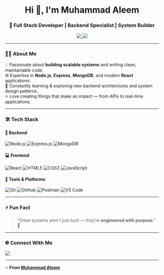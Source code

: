 <h1 align="center">Hi 👋, I'm Muhammad Aleem</h1>
<h3 align="center">🚀 Full Stack Developer | Backend Specialist | System Builder</h3>

<p align="center">
  <a href="https://www.linkedin.com/in/m-aleem-dev/" target="_blank">
    <img src="https://img.shields.io/badge/LinkedIn-0077B5?style=for-the-badge&logo=linkedin&logoColor=white"/>
  </a>
  <a href="mailto:aleemm625@gmail.com" target="_blank">
    <img src="https://img.shields.io/badge/Email-D14836?style=for-the-badge&logo=gmail&logoColor=white"/>
  </a>
</p>

---

### 👨‍💻 About Me  
💡 Passionate about **building scalable systems** and writing clean, maintainable code.  
⚙️ Expertise in **Node.js**, **Express**, **MongoDB**, and modern **React** applications.  
🌱 Constantly learning & exploring new backend architectures and system design patterns.  
🔥 Love creating things that make an impact — from APIs to real-time applications.  

---

### 🛠️ Tech Stack  

#### 🚀 Backend  
![Node.js](https://img.shields.io/badge/Node.js-339933?style=for-the-badge&logo=node.js&logoColor=white)
![Express.js](https://img.shields.io/badge/Express.js-000000?style=for-the-badge&logo=express&logoColor=white)
![MongoDB](https://img.shields.io/badge/MongoDB-4EA94B?style=for-the-badge&logo=mongodb&logoColor=white)

#### 💻 Frontend  
![React](https://img.shields.io/badge/React-20232A?style=for-the-badge&logo=react&logoColor=61DAFB)
![HTML5](https://img.shields.io/badge/HTML5-E34F26?style=for-the-badge&logo=html5&logoColor=white)
![CSS3](https://img.shields.io/badge/CSS3-1572B6?style=for-the-badge&logo=css3&logoColor=white)
![JavaScript](https://img.shields.io/badge/JavaScript-F7DF1E?style=for-the-badge&logo=javascript&logoColor=black)

#### 🧰 Tools & Platforms  
![Git](https://img.shields.io/badge/Git-F05032?style=for-the-badge&logo=git&logoColor=white)
![GitHub](https://img.shields.io/badge/GitHub-181717?style=for-the-badge&logo=github)
![Postman](https://img.shields.io/badge/Postman-FF6C37?style=for-the-badge&logo=postman&logoColor=white)
![VS Code](https://img.shields.io/badge/VS_Code-0078D7?style=for-the-badge&logo=visual-studio-code&logoColor=white)

---

### ⚡ Fun Fact  
> “Great systems aren’t just built — they’re **engineered with purpose**.” 💪  

---

### 🌐 Connect With Me  
<p align="left">
  <a href="https://www.linkedin.com/in/m-aleem-dev/" target="_blank">
    <img src="https://img.shields.io/badge/LinkedIn%20Profile-0A66C2?style=for-the-badge&logo=linkedin&logoColor=white"/>
  </a>
</p>

---

⭐️ **From [Muhammad Aleem](https://github.com/aleemm625)**  
